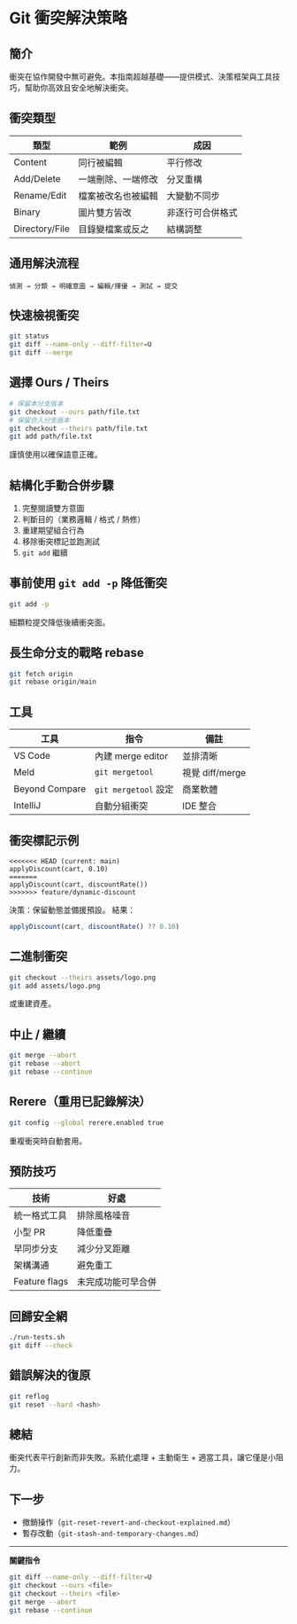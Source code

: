 # Git 衝突解決策略

## 簡介
衝突在協作開發中無可避免。本指南超越基礎——提供模式、決策框架與工具技巧，幫助你高效且安全地解決衝突。

## 衝突類型
| 類型 | 範例 | 成因 |
|------|------|------|
| Content | 同行被編輯 | 平行修改 |
| Add/Delete | 一端刪除、一端修改 | 分叉重構 |
| Rename/Edit | 檔案被改名也被編輯 | 大變動不同步 |
| Binary | 圖片雙方皆改 | 非逐行可合併格式 |
| Directory/File | 目錄變檔案或反之 | 結構調整 |

## 通用解決流程
```
偵測 → 分類 → 明確意圖 → 編輯/擇優 → 測試 → 提交
```

## 快速檢視衝突
```bash
git status
git diff --name-only --diff-filter=U
git diff --merge
```

## 選擇 Ours / Theirs
```bash
# 保留本分支版本
git checkout --ours path/file.txt
# 保留合入分支版本
git checkout --theirs path/file.txt
git add path/file.txt
```
謹慎使用以確保語意正確。

## 結構化手動合併步驟
1. 完整閱讀雙方意圖
2. 判斷目的（業務邏輯 / 格式 / 熱修）
3. 重建期望組合行為
4. 移除衝突標記並跑測試
5. `git add` 繼續

## 事前使用 `git add -p` 降低衝突
```bash
git add -p
```
細顆粒提交降低後續衝突面。

## 長生命分支的戰略 rebase
```bash
git fetch origin
git rebase origin/main
```

## 工具
| 工具 | 指令 | 備註 |
|------|------|------|
| VS Code | 內建 merge editor | 並排清晰 |
| Meld | `git mergetool` | 視覺 diff/merge |
| Beyond Compare | `git mergetool` 設定 | 商業軟體 |
| IntelliJ | 自動分組衝突 | IDE 整合 |

## 衝突標記示例
```
<<<<<<< HEAD (current: main)
applyDiscount(cart, 0.10)
=======
applyDiscount(cart, discountRate())
>>>>>>> feature/dynamic-discount
```
決策：保留動態並備援預設。
結果：
```js
applyDiscount(cart, discountRate() ?? 0.10)
```

## 二進制衝突
```bash
git checkout --theirs assets/logo.png
git add assets/logo.png
```
或重建資產。

## 中止 / 繼續
```bash
git merge --abort
git rebase --abort
git rebase --continue
```

## Rerere（重用已記錄解決）
```bash
git config --global rerere.enabled true
```
重複衝突時自動套用。

## 預防技巧
| 技術 | 好處 |
|------|------|
| 統一格式工具 | 排除風格噪音 |
| 小型 PR | 降低重疊 |
| 早同步分支 | 減少分叉距離 |
| 架構溝通 | 避免重工 |
| Feature flags | 未完成功能可早合併 |

## 回歸安全網
```bash
./run-tests.sh
git diff --check
```

## 錯誤解決的復原
```bash
git reflog
git reset --hard <hash>
```

## 總結
衝突代表平行創新而非失敗。系統化處理 + 主動衛生 + 適當工具，讓它僅是小阻力。

## 下一步
- 撤銷操作（`git-reset-revert-and-checkout-explained.md`）
- 暫存改動（`git-stash-and-temporary-changes.md`）

---
**關鍵指令**
```bash
git diff --name-only --diff-filter=U
git checkout --ours <file>
git checkout --theirs <file>
git merge --abort
git rebase --continue
```
